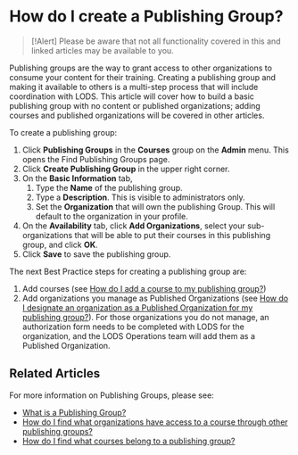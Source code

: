 # How do I create a Publishing Group?

> [!Alert] Please be aware that not all functionality covered in this and linked articles may be available to you. 

Publishing groups are the way to grant access to other organizations to consume your content for their training. Creating a publishing group and making it available to others is a multi-step process that will include coordination with LODS. This article will cover how to build a basic publishing group with no content or published organizations; adding courses and published organizations will be covered in other articles.

To create a publishing group:
1. Click **Publishing Groups** in the **Courses** group on the **Admin** menu. This opens the Find Publishing Groups page. 
1. Click **Create Publishing Group** in the upper right corner.
1. On the **Basic Information** tab,
    1. Type the **Name** of the publishing group.
    1. Type a **Description**. This is visible to administrators only.
    1. Set the **Organization** that will own the publishing Group. This will default to the organization in your profile.
1. On the **Availability** tab, click **Add Organizations**, select your sub-organizations that will be able to put their courses in this publishing group, and click **OK**.
1. Click **Save** to save the publishing group.

The next Best Practice steps for creating a publishing group are: 
1. Add courses (see [How do I add a course to my publishing group?](add-courses-to-publishing-group.md))
1. Add organizations you manage as Published Organizations (see [How do I designate an organization as a Published Organization for my publishing group?](add-published-orgs-to-publishing-group.md)). For those organizations you do not manage, an authorization form needs to be completed with LODS for the organization, and the LODS Operations team will add them as a Published Organization.

## Related Articles

For more information on Publishing Groups, please see:

- [What is a Publishing Group?](what-is-publishing-group.md)
- [How do I find what organizations have access to a course through other publishing groups?](pg-add-pg-error-resolution.md)
- [How do I find what courses belong to a publishing group?](pg-add-org-error-resolution.md)
